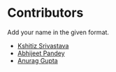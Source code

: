 # Contributors

Add your name in the given format.

* [Kshitiz Srivastava](https://contrihub21.herokuapp.com/profile/user/pirateksh/)
* [Abhijeet Pandey](https://contrihub21.herokuapp.com/profile/user/abhijeetp94/)
* [Anurag Gupta](https://contrihub21.herokuapp.com/profile/user/AnuragGupta806/)
